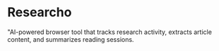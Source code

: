 # Researcho
"AI-powered browser tool that tracks research activity, extracts article content, and summarizes reading sessions.

